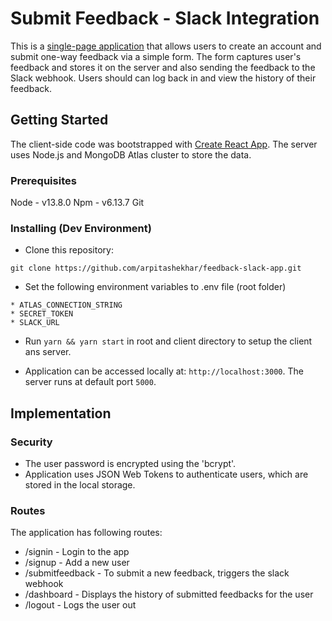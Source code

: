 # Submit Feedback - Slack Integration

This is a [single-page application](https://fathomless-shore-88700.herokuapp.com) that allows users to create an account and submit one-way feedback via a simple form. The form captures user's feedback and stores it on the server and also sending the feedback to the Slack webhook. Users should can log back in and view the history of their feedback.

## Getting Started

The client-side code was bootstrapped with [Create React App](https://github.com/facebook/create-react-app). The server uses Node.js and MongoDB Atlas cluster to store the data.

### Prerequisites

Node - v13.8.0
Npm - v6.13.7
Git

### Installing (Dev Environment)

* Clone this repository:
```
git clone https://github.com/arpitashekhar/feedback-slack-app.git
```

* Set the following environment variables to .env file (root folder)
```
* ATLAS_CONNECTION_STRING
* SECRET_TOKEN
* SLACK_URL
```

* Run `yarn && yarn start` in root and client directory to setup the client ans server.

* Application can be accessed locally at: `http://localhost:3000`. The server runs at default port `5000`.

## Implementation

### Security

* The user password is encrypted using the 'bcrypt'.
* Application uses JSON Web Tokens to authenticate users, which are stored in the local storage.

### Routes

The application has following routes:
* /signin - Login to the app
* /signup - Add a new user
* /submitfeedback - To submit a new feedback, triggers the slack webhook
* /dashboard - Displays the history of submitted feedbacks for the user
* /logout - Logs the user out